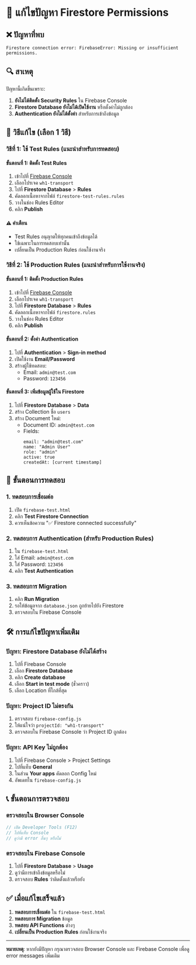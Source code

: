 # 🔧 แก้ไขปัญหา Firestore Permissions

## ❌ ปัญหาที่พบ
```
Firestore connection error: FirebaseError: Missing or insufficient permissions.
```

## 🔍 สาเหตุ
ปัญหานี้เกิดขึ้นเพราะ:
1. **ยังไม่ได้ติดตั้ง Security Rules** ใน Firebase Console
2. **Firestore Database ยังไม่ได้เปิดใช้งาน** หรือตั้งค่าไม่ถูกต้อง
3. **Authentication ยังไม่ได้ตั้งค่า** สำหรับการเข้าถึงข้อมูล

## 🚀 วิธีแก้ไข (เลือก 1 วิธี)

### วิธีที่ 1: ใช้ Test Rules (แนะนำสำหรับการทดสอบ)

#### ขั้นตอนที่ 1: ติดตั้ง Test Rules
1. เข้าไปที่ [Firebase Console](https://console.firebase.google.com/)
2. เลือกโปรเจค `wh1-transport`
3. ไปที่ **Firestore Database** > **Rules**
4. คัดลอกเนื้อหาจากไฟล์ `firestore-test-rules.rules`
5. วางในช่อง Rules Editor
6. คลิก **Publish**

#### ⚠️ คำเตือน
- Test Rules อนุญาตให้ทุกคนเข้าถึงข้อมูลได้
- ใช้เฉพาะในการทดสอบเท่านั้น
- เปลี่ยนเป็น Production Rules ก่อนใช้งานจริง

### วิธีที่ 2: ใช้ Production Rules (แนะนำสำหรับการใช้งานจริง)

#### ขั้นตอนที่ 1: ติดตั้ง Production Rules
1. เข้าไปที่ [Firebase Console](https://console.firebase.google.com/)
2. เลือกโปรเจค `wh1-transport`
3. ไปที่ **Firestore Database** > **Rules**
4. คัดลอกเนื้อหาจากไฟล์ `firestore.rules`
5. วางในช่อง Rules Editor
6. คลิก **Publish**

#### ขั้นตอนที่ 2: ตั้งค่า Authentication
1. ไปที่ **Authentication** > **Sign-in method**
2. เปิดใช้งาน **Email/Password**
3. สร้างผู้ใช้ทดสอบ:
   - Email: `admin@test.com`
   - Password: `123456`

#### ขั้นตอนที่ 3: เพิ่มข้อมูลผู้ใช้ใน Firestore
1. ไปที่ **Firestore Database** > **Data**
2. สร้าง Collection ชื่อ `users`
3. สร้าง Document ใหม่:
   - Document ID: `admin@test.com`
   - Fields:
     ```
     email: "admin@test.com"
     name: "Admin User"
     role: "admin"
     active: true
     createdAt: [current timestamp]
     ```

## 🔄 ขั้นตอนการทดสอบ

### 1. ทดสอบการเชื่อมต่อ
1. เปิด `firebase-test.html`
2. คลิก **Test Firestore Connection**
3. ควรเห็นข้อความ "✅ Firestore connected successfully"

### 2. ทดสอบการ Authentication (สำหรับ Production Rules)
1. ใน `firebase-test.html`
2. ใส่ Email: `admin@test.com`
3. ใส่ Password: `123456`
4. คลิก **Test Authentication**

### 3. ทดสอบการ Migration
1. คลิก **Run Migration**
2. รอให้ข้อมูลจาก `database.json` ถูกย้ายไปยัง Firestore
3. ตรวจสอบใน Firebase Console

## 🛠️ การแก้ไขปัญหาเพิ่มเติม

### ปัญหา: Firestore Database ยังไม่ได้สร้าง
1. ไปที่ Firebase Console
2. เลือก **Firestore Database**
3. คลิก **Create database**
4. เลือก **Start in test mode** (ชั่วคราว)
5. เลือก Location ที่ใกล้ที่สุด

### ปัญหา: Project ID ไม่ตรงกัน
1. ตรวจสอบ `firebase-config.js`
2. ให้แน่ใจว่า `projectId: "wh1-transport"`
3. ตรวจสอบใน Firebase Console ว่า Project ID ถูกต้อง

### ปัญหา: API Key ไม่ถูกต้อง
1. ไปที่ Firebase Console > Project Settings
2. ไปที่แท็บ **General**
3. ในส่วน **Your apps** คัดลอก Config ใหม่
4. อัพเดทใน `firebase-config.js`

## 📞 ขั้นตอนการตรวจสอบ

### ตรวจสอบใน Browser Console
```javascript
// เปิด Developer Tools (F12)
// ไปที่แท็บ Console
// ดูว่ามี error อื่นๆ หรือไม่
```

### ตรวจสอบใน Firebase Console
1. ไปที่ **Firestore Database** > **Usage**
2. ดูว่ามีการเข้าถึงข้อมูลหรือไม่
3. ตรวจสอบ **Rules** ว่าติดตั้งแล้วหรือยัง

## ✅ เมื่อแก้ไขเสร็จแล้ว

1. **ทดสอบการเชื่อมต่อ** ใน `firebase-test.html`
2. **ทดสอบการ Migration** ข้อมูล
3. **ทดสอบ API Functions** ต่างๆ
4. **เปลี่ยนเป็น Production Rules** ก่อนใช้งานจริง

---

**หมายเหตุ**: หากยังมีปัญหา กรุณาตรวจสอบ Browser Console และ Firebase Console เพื่อดู error messages เพิ่มเติม